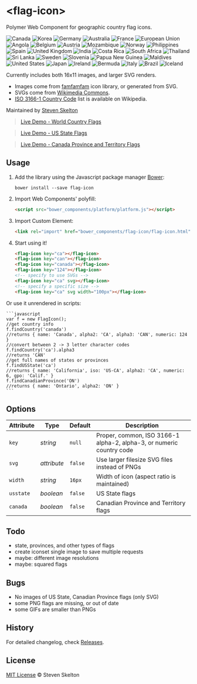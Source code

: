 &lt;flag-icon&gt;
===========

Polymer Web Component for geographic country flag icons.

![Canada](https://raw.githubusercontent.com/stevenrskelton/flag-icon/master/png/country-4x3/ca.png "Canada")
![Korea](https://raw.githubusercontent.com/stevenrskelton/flag-icon/master/png/country-4x3/kr.png "Korea")
![Germany](https://raw.githubusercontent.com/stevenrskelton/flag-icon/master/png/country-4x3/de.png "Germany")
![Australia](https://raw.githubusercontent.com/stevenrskelton/flag-icon/master/png/country-4x3/au.png "Australia")
![France](https://raw.githubusercontent.com/stevenrskelton/flag-icon/master/png/country-4x3/fr.png "France")
![European Union](https://raw.githubusercontent.com/stevenrskelton/flag-icon/master/png/country-4x3/europeanunion.png "European Union")
![Angola](https://raw.githubusercontent.com/stevenrskelton/flag-icon/master/png/country-4x3/ao.png "Angola")
![Belgium](https://raw.githubusercontent.com/stevenrskelton/flag-icon/master/png/country-4x3/be.png "Belgium")
![Austria](https://raw.githubusercontent.com/stevenrskelton/flag-icon/master/png/country-4x3/at.png "Austria")
![Mozambique](https://raw.githubusercontent.com/stevenrskelton/flag-icon/master/png/country-4x3/mz.png "Mozambique")
![Norway](https://raw.githubusercontent.com/stevenrskelton/flag-icon/master/png/country-4x3/no.png "Norway")
![Philippines](https://raw.githubusercontent.com/stevenrskelton/flag-icon/master/png/country-4x3/ph.png "Philippines")
![Spain](https://raw.githubusercontent.com/stevenrskelton/flag-icon/master/png/country-4x3/es.png "Spain")
![United Kingdom](https://raw.githubusercontent.com/stevenrskelton/flag-icon/master/png/country-4x3/gb.png "United Kingdom")
![India](https://raw.githubusercontent.com/stevenrskelton/flag-icon/master/png/country-4x3/in.png "India")
![Costa Rica](https://raw.githubusercontent.com/stevenrskelton/flag-icon/master/png/country-4x3/cr.png "Costa Rica")
![South Africa](https://raw.githubusercontent.com/stevenrskelton/flag-icon/master/png/country-4x3/za.png "South Africa")
![Thailand](https://raw.githubusercontent.com/stevenrskelton/flag-icon/master/png/country-4x3/th.png "Thailand")
![Sri Lanka](https://raw.githubusercontent.com/stevenrskelton/flag-icon/master/png/country-4x3/lk.png "Sri Lanka")
![Sweden](https://raw.githubusercontent.com/stevenrskelton/flag-icon/master/png/country-4x3/se.png "Sweden")
![Slovenia](https://raw.githubusercontent.com/stevenrskelton/flag-icon/master/png/country-4x3/si.png "Slovenia")
![Papua New Guinea](https://raw.githubusercontent.com/stevenrskelton/flag-icon/master/png/country-4x3/pg.png "Papua New Guinea")
![Maldives](https://raw.githubusercontent.com/stevenrskelton/flag-icon/master/png/country-4x3/mv.png "Maldives")
![United States](https://raw.githubusercontent.com/stevenrskelton/flag-icon/master/png/country-4x3/us.png "India")
![Japan](https://raw.githubusercontent.com/stevenrskelton/flag-icon/master/png/country-4x3/jp.png "Japan")
![Ireland](https://raw.githubusercontent.com/stevenrskelton/flag-icon/master/png/country-4x3/ie.png "Ireland")
![Bermuda](https://raw.githubusercontent.com/stevenrskelton/flag-icon/master/png/country-4x3/bm.png "Bermuda")
![Italy](https://raw.githubusercontent.com/stevenrskelton/flag-icon/master/png/country-4x3/it.png "Italy")
![Brazil](https://raw.githubusercontent.com/stevenrskelton/flag-icon/master/png/country-4x3/br.png "Brazil")
![Iceland](https://raw.githubusercontent.com/stevenrskelton/flag-icon/master/png/country-4x3/is.png "Iceland")

Currently includes both 16x11 images, and larger SVG renders.
* Images come from [famfamfam](http://www.famfamfam.com/lab/icons/flags/) icon library, or generated from SVG.
* SVGs come from [Wikimedia Commons](http://commons.wikimedia.org/wiki/Category:SVG_sovereign_state_flags).
* [ISO 3166-1 Country Code](http://en.wikipedia.org/wiki/ISO_3166-1) list is available on Wikipedia.

Maintained by [Steven Skelton](https://github.com/stevenrskelton)

> [Live Demo - World Country Flags](http://files.stevenskelton.ca/flag-icon/examples/countries.html)

> [Live Demo - US State Flags](http://files.stevenskelton.ca/flag-icon/examples/us-states.html)

> [Live Demo - Canada Province and Territory Flags](http://files.stevenskelton.ca/flag-icon/examples/canada-provinces.html)

## Usage

1. Add the library using the Javascript package manager [Bower](http://bower.io/):

	```bower install --save flag-icon```

2. Import Web Components' polyfill:

	```html
	<script src="bower_components/platform/platform.js"></script>
	```

3. Import Custom Element:

	```html
	<link rel="import" href="bower_components/flag-icon/flag-icon.html">
	```

4. Start using it!

	```html
	<flag-icon key="ca"></flag-icon>
	<flag-icon key="can"></flag-icon>
	<flag-icon key="canada"></flag-icon>
	<flag-icon key="124"></flag-icon>
	<!-- specify to use SVGs -->
	<flag-icon key="ca" svg></flag-icon>
	<!-- specify a specific size -->
	<flag-icon key="ca" svg width="100px"></flag-icon>
	```

Or use it unrendered in scripts:

	```javascript
	var f = new FlagIcon();
	//get country info
	f.findCountry('canada')
	//returns { name: 'Canada', alpha2: 'CA', alpha3: 'CAN', numeric: 124 }
	//convert between 2 -> 3 letter character codes
	f.findCountry('ca').alpha3
	//returns 'CAN'
	//get full names of states or provinces
	f.findUSState('ca')
	//returns { name: 'California', iso: 'US-CA', alpha2: 'CA', numeric: 6, gpo: 'Calif.' }
	f.findCanadianProvince('ON')
	//returns { name: 'Ontario', alpha2: 'ON' }
	```

## Options

Attribute			| Type			| Default		| Description
---					| ---			| ---			| ---
`key`				| *string*		| `null`		| Proper, common, ISO 3166-1 alpha-2, alpha-3, or numeric country code
`svg`				| *attribute*	| `false`		| Use larger filesize SVG files instead of PNGs
`width`				| *string*		| `16px`		| Width of icon (aspect ratio is maintained)
`usstate`			| *boolean*		| `false`		| US State flags
`canada`			| *boolean*		| `false`		| Canadian Province and Territory flags

## Todo
- state, provinces, and other types of flags
- create iconset single image to save multiple requests
- maybe: different image resolutions
- maybe: squared flags

## Bugs
- No images of US State, Canadian Province flags (only SVG)
- some PNG flags are missing, or out of date
- some GIFs are smaller than PNGs

## History

For detailed changelog, check [Releases](https://github.com/stevenrskelton/flag-icon/releases).

## License

[MIT License](http://opensource.org/licenses/MIT) © Steven Skelton